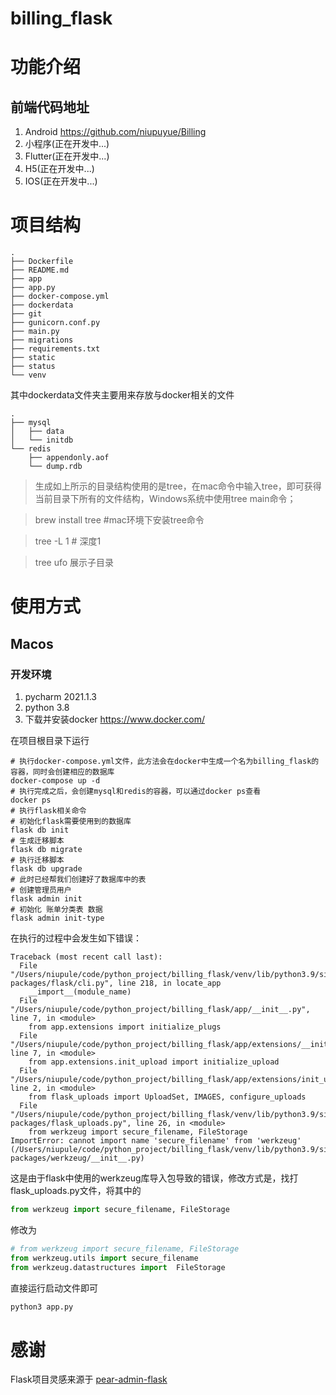 # billing_flask

# 功能介绍


## 前端代码地址
1. Android https://github.com/niupuyue/Billing
2. 小程序(正在开发中...)
3. Flutter(正在开发中...)
4. H5(正在开发中...)
5. IOS(正在开发中...)

# 项目结构
```text
.
├── Dockerfile
├── README.md
├── app
├── app.py
├── docker-compose.yml
├── dockerdata
├── git
├── gunicorn.conf.py
├── main.py
├── migrations
├── requirements.txt
├── static
├── status
└── venv
```
其中dockerdata文件夹主要用来存放与docker相关的文件
```text
.
├── mysql
│   ├── data
│   └── initdb
└── redis
    ├── appendonly.aof
    └── dump.rdb
```

> 生成如上所示的目录结构使用的是tree，在mac命令中输入tree，即可获得当前目录下所有的文件结构，Windows系统中使用tree main命令；

> brew install tree #mac环境下安装tree命令

> tree -L 1 # 深度1

> tree ufo 展示子目录

# 使用方式

## Macos

### 开发环境
1. pycharm 2021.1.3
2. python 3.8
3. 下载并安装docker https://www.docker.com/

在项目根目录下运行
```angular2html
# 执行docker-compose.yml文件，此方法会在docker中生成一个名为billing_flask的容器，同时会创建相应的数据库
docker-compose up -d
# 执行完成之后，会创建mysql和redis的容器，可以通过docker ps查看
docker ps
# 执行flask相关命令
# 初始化flask需要使用到的数据库
flask db init
# 生成迁移脚本
flask db migrate
# 执行迁移脚本
flask db upgrade
# 此时已经帮我们创建好了数据库中的表
# 创建管理员用户
flask admin init
# 初始化 账单分类表 数据
flask admin init-type
```
在执行的过程中会发生如下错误：
```angular2html
Traceback (most recent call last):
  File "/Users/niupule/code/python_project/billing_flask/venv/lib/python3.9/site-packages/flask/cli.py", line 218, in locate_app
    __import__(module_name)
  File "/Users/niupule/code/python_project/billing_flask/app/__init__.py", line 7, in <module>
    from app.extensions import initialize_plugs
  File "/Users/niupule/code/python_project/billing_flask/app/extensions/__init__.py", line 7, in <module>
    from app.extensions.init_upload import initialize_upload
  File "/Users/niupule/code/python_project/billing_flask/app/extensions/init_upload.py", line 2, in <module>
    from flask_uploads import UploadSet, IMAGES, configure_uploads
  File "/Users/niupule/code/python_project/billing_flask/venv/lib/python3.9/site-packages/flask_uploads.py", line 26, in <module>
    from werkzeug import secure_filename, FileStorage
ImportError: cannot import name 'secure_filename' from 'werkzeug' (/Users/niupule/code/python_project/billing_flask/venv/lib/python3.9/site-packages/werkzeug/__init__.py)
```
这是由于flask中使用的werkzeug库导入包导致的错误，修改方式是，找打flask_uploads.py文件，将其中的
```python
from werkzeug import secure_filename, FileStorage
```
修改为
```python
# from werkzeug import secure_filename, FileStorage
from werkzeug.utils import secure_filename
from werkzeug.datastructures import  FileStorage
```

直接运行启动文件即可
```python
python3 app.py
```

# 感谢
Flask项目灵感来源于 [pear-admin-flask](https://gitee.com/pear-admin/pear-admin-flask)
